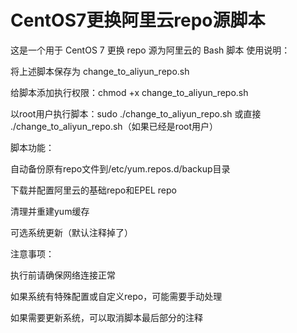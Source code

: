 # CentOS7更换阿里云repo源脚本
这是一个用于 CentOS 7 更换 repo 源为阿里云的 Bash 脚本
使用说明：

将上述脚本保存为 change_to_aliyun_repo.sh

给脚本添加执行权限：chmod +x change_to_aliyun_repo.sh

以root用户执行脚本：sudo ./change_to_aliyun_repo.sh 或直接 ./change_to_aliyun_repo.sh（如果已经是root用户）

脚本功能：

自动备份原有repo文件到/etc/yum.repos.d/backup目录

下载并配置阿里云的基础repo和EPEL repo

清理并重建yum缓存

可选系统更新（默认注释掉了）

注意事项：

执行前请确保网络连接正常

如果系统有特殊配置或自定义repo，可能需要手动处理

如果需要更新系统，可以取消脚本最后部分的注释
